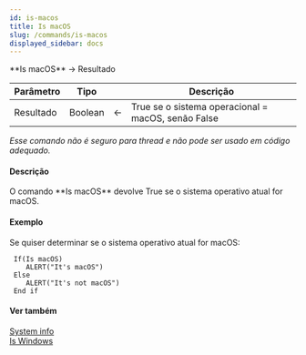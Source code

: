 ```yaml
---
id: is-macos
title: Is macOS
slug: /commands/is-macos
displayed_sidebar: docs
---
```


<!--REF #_command_.Is macOS.Syntax-->**Is macOS** -> Resultado<!-- END REF-->
<!--REF #_command_.Is macOS.Params-->
| Parâmetro | Tipo |  | Descrição |
| --- | --- | --- | --- |
| Resultado | Boolean | &#8592; | True se o sistema operacional = macOS, senão False |

<!-- END REF-->

*Esse comando não é seguro para thread e não pode ser usado em código adequado.*


#### Descrição 

<!--REF #_command_.Is macOS.Summary-->O comando **Is macOS** devolve True se o sistema operativo atual for macOS.<!-- END REF-->

#### Exemplo 

Se quiser determinar se o sistema operativo atual for macOS:

```4d
 If(Is macOS)
    ALERT("It's macOS")
 Else
    ALERT("It's not macOS")
 End if
```

#### Ver também 

[System info](system-info.md)  
[Is Windows](is-windows.md)  